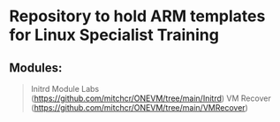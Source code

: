 # Repository to hold  ARM templates for Linux Specialist Training

## Modules:

> Initrd Module Labs (https://github.com/mitchcr/ONEVM/tree/main/Initrd)
> VM Recover (https://github.com/mitchcr/ONEVM/tree/main/VMRecover)
